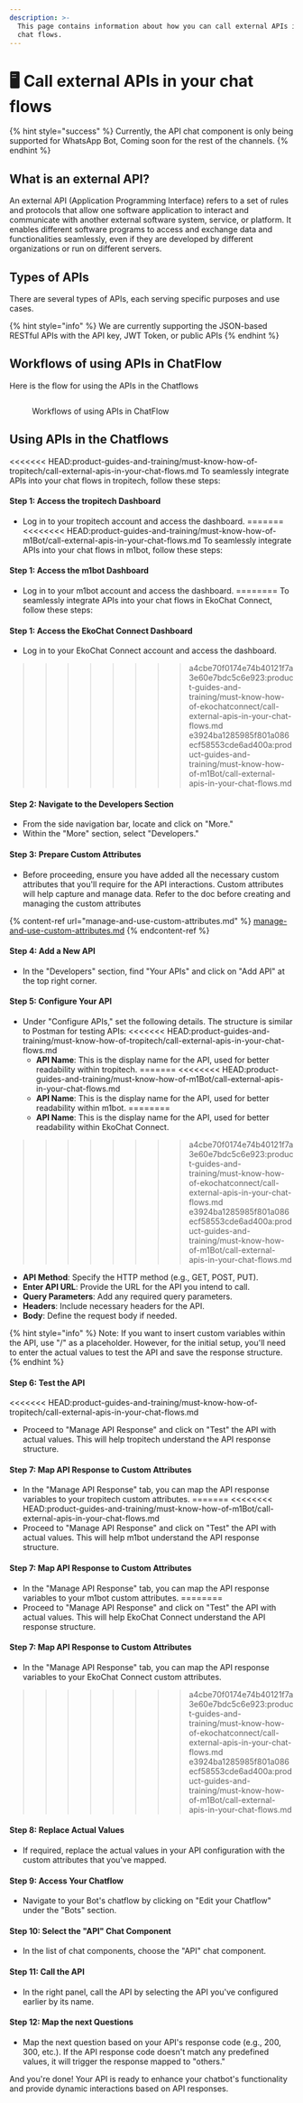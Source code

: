 ```yaml
---
description: >-
  This page contains information about how you can call external APIs in your
  chat flows.
---
```


# 🖥️ Call external APIs in your chat flows

{% hint style="success" %}
Currently, the API chat component is only being supported for WhatsApp Bot, Coming soon for the rest of the channels.
{% endhint %}

## What is an external API?

An external API (Application Programming Interface) refers to a set of rules and protocols that allow one software application to interact and communicate with another external software system, service, or platform. It enables different software programs to access and exchange data and functionalities seamlessly, even if they are developed by different organizations or run on different servers.

## Types of APIs

There are several types of APIs, each serving specific purposes and use cases.

{% hint style="info" %}
We are currently supporting the JSON-based RESTful APIs with the API key, JWT Token, or public APIs
{% endhint %}

## Workflows of using APIs in ChatFlow

Here is the flow for using the APIs in the Chatflows

<figure><img src="https://github.com/airayzing/helpdocs/blob/develop/.gitbook/assets/image%20(46).png" alt=""><figcaption><p>Workflows of using APIs in ChatFlow</p></figcaption></figure>

## Using APIs in the Chatflows

<<<<<<< HEAD:product-guides-and-training/must-know-how-of-tropitech/call-external-apis-in-your-chat-flows.md
To seamlessly integrate APIs into your chat flows in tropitech, follow these steps:

#### **Step 1: Access the** tropitech **Dashboard**

* Log in to your tropitech account and access the dashboard.
=======
<<<<<<<< HEAD:product-guides-and-training/must-know-how-of-m1Bot/call-external-apis-in-your-chat-flows.md
To seamlessly integrate APIs into your chat flows in m1bot, follow these steps:

#### **Step 1: Access the** m1bot **Dashboard**

* Log in to your m1bot account and access the dashboard.
========
To seamlessly integrate APIs into your chat flows in EkoChat Connect, follow these steps:

#### **Step 1: Access the** EkoChat Connect **Dashboard**

* Log in to your EkoChat Connect account and access the dashboard.
>>>>>>>> a4cbe70f0174e74b40121f7a3e60e7bdc5c6e923:product-guides-and-training/must-know-how-of-ekochatconnect/call-external-apis-in-your-chat-flows.md
>>>>>>> e3924ba1285985f801a086ecf58553cde6ad400a:product-guides-and-training/must-know-how-of-m1Bot/call-external-apis-in-your-chat-flows.md

#### **Step 2: Navigate to the Developers Section**

* From the side navigation bar, locate and click on "More."
* Within the "More" section, select "Developers."

#### **Step 3: Prepare Custom Attributes**

* Before proceeding, ensure you have added all the necessary custom attributes that you'll require for the API interactions. Custom attributes will help capture and manage data. Refer to the doc before creating and managing the custom attributes

{% content-ref url="manage-and-use-custom-attributes.md" %}
[manage-and-use-custom-attributes.md](manage-and-use-custom-attributes.md)
{% endcontent-ref %}

#### **Step 4: Add a New API**

* In the "Developers" section, find "Your APIs" and click on "Add API" at the top right corner.

#### **Step 5: Configure Your API**

* Under "Configure APIs," set the following details. The structure is similar to Postman for testing APIs:
<<<<<<< HEAD:product-guides-and-training/must-know-how-of-tropitech/call-external-apis-in-your-chat-flows.md
  * **API Name**: This is the display name for the API, used for better readability within tropitech.
=======
<<<<<<<< HEAD:product-guides-and-training/must-know-how-of-m1Bot/call-external-apis-in-your-chat-flows.md
  * **API Name**: This is the display name for the API, used for better readability within m1bot.
========
  * **API Name**: This is the display name for the API, used for better readability within EkoChat Connect.
>>>>>>>> a4cbe70f0174e74b40121f7a3e60e7bdc5c6e923:product-guides-and-training/must-know-how-of-ekochatconnect/call-external-apis-in-your-chat-flows.md
>>>>>>> e3924ba1285985f801a086ecf58553cde6ad400a:product-guides-and-training/must-know-how-of-m1Bot/call-external-apis-in-your-chat-flows.md
  * **API Method**: Specify the HTTP method (e.g., GET, POST, PUT).
  * **Enter API URL**: Provide the URL for the API you intend to call.
  * **Query Parameters**: Add any required query parameters.
  * **Headers**: Include necessary headers for the API.
  * **Body**: Define the request body if needed.

{% hint style="info" %}
Note: If you want to insert custom variables within the API, use "/" as a placeholder. However, for the initial setup, you'll need to enter the actual values to test the API and save the response structure.
{% endhint %}

#### **Step 6: Test the API**

<<<<<<< HEAD:product-guides-and-training/must-know-how-of-tropitech/call-external-apis-in-your-chat-flows.md
* Proceed to "Manage API Response" and click on "Test" the API with actual values. This will help tropitech understand the API response structure.

#### **Step 7: Map API Response to Custom Attributes**

* In the "Manage API Response" tab, you can map the API response variables to your tropitech custom attributes.
=======
<<<<<<<< HEAD:product-guides-and-training/must-know-how-of-m1Bot/call-external-apis-in-your-chat-flows.md
* Proceed to "Manage API Response" and click on "Test" the API with actual values. This will help m1bot understand the API response structure.

#### **Step 7: Map API Response to Custom Attributes**

* In the "Manage API Response" tab, you can map the API response variables to your m1bot custom attributes.
========
* Proceed to "Manage API Response" and click on "Test" the API with actual values. This will help EkoChat Connect understand the API response structure.

#### **Step 7: Map API Response to Custom Attributes**

* In the "Manage API Response" tab, you can map the API response variables to your EkoChat Connect custom attributes.
>>>>>>>> a4cbe70f0174e74b40121f7a3e60e7bdc5c6e923:product-guides-and-training/must-know-how-of-ekochatconnect/call-external-apis-in-your-chat-flows.md
>>>>>>> e3924ba1285985f801a086ecf58553cde6ad400a:product-guides-and-training/must-know-how-of-m1Bot/call-external-apis-in-your-chat-flows.md

#### **Step 8: Replace Actual Values**

* If required, replace the actual values in your API configuration with the custom attributes that you've mapped.

#### **Step 9: Access Your Chatflow**

* Navigate to your Bot's chatflow by clicking on "Edit your Chatflow" under the "Bots" section.

#### **Step 10: Select the "API" Chat Component**

* In the list of chat components, choose the "API" chat component.

#### **Step 11: Call the API**

* In the right panel, call the API by selecting the API you've configured earlier by its name.

#### **Step 12: Map the next Questions**

* Map the next question based on your API's response code (e.g., 200, 300, etc.). If the API response code doesn't match any predefined values, it will trigger the response mapped to "others."

And you're done! Your API is ready to enhance your chatbot's functionality and provide dynamic interactions based on API responses.
